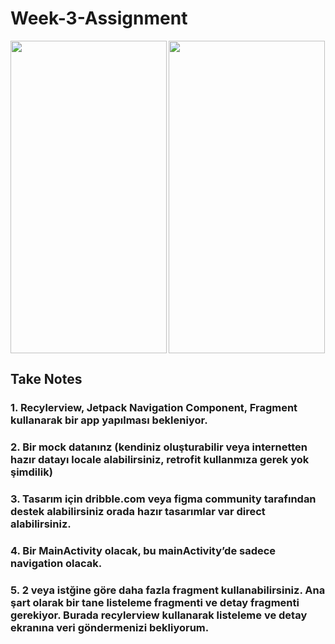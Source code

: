 # Week-3-Assignment

<img src="https://harun.xyz/week-3/ss_1.jpg" align="left" height="500" width="250" >
<img src="https://harun.xyz/week-3/ss_2.jpg" height="500" width="250" >

## Take Notes
### 1. Recylerview, Jetpack Navigation Component, Fragment kullanarak bir app yapılması bekleniyor.
### 2. Bir mock datanınz (kendiniz oluşturabilir veya internetten hazır datayı locale alabilirsiniz, retrofit kullanmıza gerek yok şimdilik)
### 3. Tasarım için dribble.com veya figma community tarafından destek alabilirsiniz orada hazır tasarımlar var direct alabilirsiniz.
### 4. Bir MainActivity olacak, bu mainActivity’de sadece navigation olacak.
### 5. 2 veya istğine göre daha fazla fragment kullanabilirsiniz. Ana şart olarak bir tane listeleme fragmenti ve detay fragmenti gerekiyor. Burada recylerview kullanarak listeleme ve detay ekranına veri göndermenizi bekliyorum.
